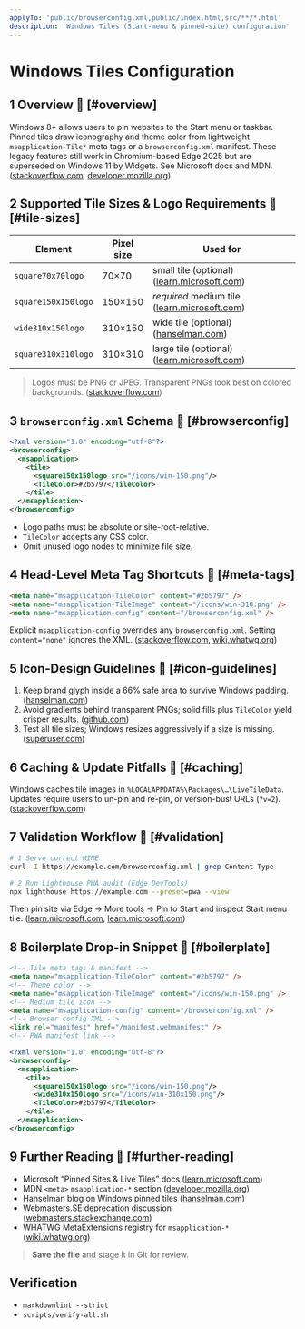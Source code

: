 ```yaml
---
applyTo: 'public/browserconfig.xml,public/index.html,src/**/*.html'
description: 'Windows Tiles (Start-menu & pinned-site) configuration'
---
```


# Windows Tiles Configuration

## 1 Overview 🔗 [#overview]

Windows 8+ allows users to pin websites to the Start menu or taskbar. Pinned tiles draw
iconography and theme color from lightweight `msapplication-Tile*` meta tags or a
`browserconfig.xml` manifest. These legacy features still work in Chromium-based Edge 2025
but are superseded on Windows 11 by Widgets. See Microsoft docs and MDN. ([stackoverflow.com][1], [developer.mozilla.org][2])

## 2 Supported Tile Sizes & Logo Requirements 🔗 [#tile-sizes]

| Element             | Pixel size | Used for                                          |
| ------------------- | ---------- | ------------------------------------------------- |
| `square70x70logo`   | 70×70      | small tile (optional) ([learn.microsoft.com][3])  |
| `square150x150logo` | 150×150    | _required_ medium tile ([learn.microsoft.com][3]) |
| `wide310x150logo`   | 310×150    | wide tile (optional) ([hanselman.com][4])         |
| `square310x310logo` | 310×310    | large tile (optional) ([learn.microsoft.com][3])  |

> Logos must be PNG or JPEG. Transparent PNGs look best on colored backgrounds. ([stackoverflow.com][5])

## 3 `browserconfig.xml` Schema 🔗 [#browserconfig]

```xml
<?xml version="1.0" encoding="utf-8"?>
<browserconfig>
  <msapplication>
    <tile>
      <square150x150logo src="/icons/win-150.png"/>
      <TileColor>#2b5797</TileColor>
    </tile>
  </msapplication>
</browserconfig>
```

- Logo paths must be absolute or site-root-relative.
- `TileColor` accepts any CSS color.
- Omit unused logo nodes to minimize file size.

## 4 Head-Level Meta Tag Shortcuts 🔗 [#meta-tags]

```html
<meta name="msapplication-TileColor" content="#2b5797" />
<meta name="msapplication-TileImage" content="/icons/win-310.png" />
<meta name="msapplication-config" content="/browserconfig.xml" />
```

Explicit `msapplication-config` overrides any `browserconfig.xml`. Setting `content="none"`
ignores the XML. ([stackoverflow.com][5], [wiki.whatwg.org][7])

## 5 Icon-Design Guidelines 🔗 [#icon-guidelines]

1. Keep brand glyph inside a 66% safe area to survive Windows padding. ([hanselman.com][4])
2. Avoid gradients behind transparent PNGs; solid fills plus `TileColor` yield crisper results. ([github.com][8])
3. Test all tile sizes; Windows resizes aggressively if a size is missing. ([superuser.com][9])

## 6 Caching & Update Pitfalls 🔗 [#caching]

Windows caches tile images in `%LOCALAPPDATA%\Packages\…\LiveTileData`. Updates require users
to un-pin and re-pin, or version-bust URLs (`?v=2`). ([stackoverflow.com][10])

## 7 Validation Workflow 🔗 [#validation]

```bash
# 1 Serve correct MIME
curl -I https://example.com/browserconfig.xml | grep Content-Type

# 2 Run Lighthouse PWA audit (Edge DevTools)
npx lighthouse https://example.com --preset=pwa --view
```

Then pin site via Edge → More tools → Pin to Start and inspect Start menu tile. ([learn.microsoft.com][6], [learn.microsoft.com][11])

## 8 Boilerplate Drop-in Snippet 🔗 [#boilerplate]

```html
<!-- Tile meta tags & manifest -->
<meta name="msapplication-TileColor" content="#2b5797" />
<!-- Theme color -->
<meta name="msapplication-TileImage" content="/icons/win-150.png" />
<!-- Medium tile icon -->
<meta name="msapplication-config" content="/browserconfig.xml" />
<!-- Browser config XML -->
<link rel="manifest" href="/manifest.webmanifest" />
<!-- PWA manifest link -->
```

```xml
<?xml version="1.0" encoding="utf-8"?>
<browserconfig>
  <msapplication>
    <tile>
      <square150x150logo src="/icons/win-150.png"/>
      <wide310x150logo src="/icons/win-310x150.png"/>
      <TileColor>#2b5797</TileColor>
    </tile>
  </msapplication>
</browserconfig>
```

## 9 Further Reading 🔗 [#further-reading]

- Microsoft “Pinned Sites & Live Tiles” docs ([learn.microsoft.com][6])
- MDN `<meta>` `msapplication-*` section ([developer.mozilla.org][2])
- Hanselman blog on Windows pinned tiles ([hanselman.com][4])
- Webmasters.SE deprecation discussion ([webmasters.stackexchange.com][12])
- WHATWG MetaExtensions registry for `msapplication-*` ([wiki.whatwg.org][7])

> **Save the file** and stage it in Git for review.

[1]: https://stackoverflow.com/questions/23043429/what-is-a-simple-minimal-browserconfig-xml-for-a-web-site?utm_source=chatgpt.com
[2]: https://developer.mozilla.org/en-US/docs/Web/HTML/Reference/Elements/meta/name?utm_source=chatgpt.com
[3]: https://learn.microsoft.com/en-us/windows/uwp/launch-resume/secondary-tiles-pinning?utm_source=chatgpt.com
[4]: https://www.hanselman.com/blog/make-a-windows-81-pinned-live-tile-for-your-website-in-minutes?utm_source=chatgpt.com
[5]: https://stackoverflow.com/questions/61686919/what-is-the-use-of-the-msapplication-tileimage-meta-tag?utm_source=chatgpt.com
[6]: https://learn.microsoft.com/en-us/previous-versions/troubleshoot/browsers/core-features/cannot-pin-local-webpage?utm_source=chatgpt.com
[7]: https://wiki.whatwg.org/wiki/MetaExtensions?utm_source=chatgpt.com
[8]: https://github.com/RealFaviconGenerator/realfavicongenerator/issues/331?utm_source=chatgpt.com
[9]: https://superuser.com/questions/962849/how-can-i-change-the-icon-size-on-the-windows-10-start-menu?utm_source=chatgpt.com
[10]: https://stackoverflow.com/questions/31885972/windows-10-edge-pinned-site-tiles-caching-refreshing-and-inaccurate-tile-color?utm_source=chatgpt.com
[11]: https://learn.microsoft.com/en-us/deployedge/microsoft-edge-policies?utm_source=chatgpt.com
[12]: https://webmasters.stackexchange.com/questions/131077/in-2020-are-browserconfig-xml-and-ieconfig-xml-now-effectively-deprecated?utm_source=chatgpt.com

## Verification

- `markdownlint --strict`
- `scripts/verify-all.sh`
